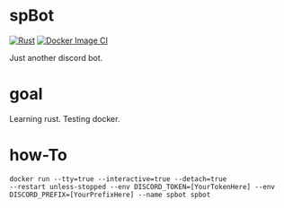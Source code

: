 # spBot 
[![Rust](https://github.com/Q-Sharp/spBot/actions/workflows/rust.yml/badge.svg)](https://github.com/Q-Sharp/spBot/actions/workflows/rust.yml)
[![Docker Image CI](https://github.com/Q-Sharp/spBot/actions/workflows/docker-image.yml/badge.svg)](https://github.com/Q-Sharp/spBot/actions/workflows/docker-image.yml)

Just another discord bot.

# goal

Learning rust.
Testing docker.

# how-To

<code>docker run --tty=true --interactive=true --detach=true --restart unless-stopped --env DISCORD_TOKEN=[YourTokenHere] --env DISCORD_PREFIX=[YourPrefixHere] --name spbot spbot</code>
